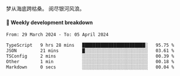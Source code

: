 梦从海底跨枯桑。
阅尽银河风浪。


#### 📝 Weekly development breakdown

<!--START_SECTION:waka-->

```txt
From: 29 March 2024 - To: 05 April 2024

TypeScript   9 hrs 28 mins   ████████████████████████░   95.75 %
JSON         21 mins         █░░░░░░░░░░░░░░░░░░░░░░░░   03.61 %
TSConfig     2 mins          ░░░░░░░░░░░░░░░░░░░░░░░░░   00.39 %
Other        1 min           ░░░░░░░░░░░░░░░░░░░░░░░░░   00.18 %
Markdown     0 secs          ░░░░░░░░░░░░░░░░░░░░░░░░░   00.04 %
```

<!--END_SECTION:waka-->




